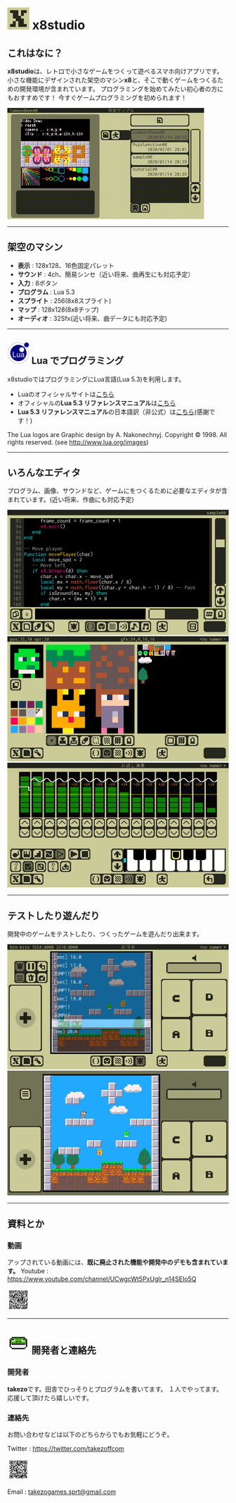 # <img src="imgs/home/app_icon_192x192.png" width="50"> x8studio

## これはなに？

**x8studio**は、レトロで小さなゲームをつくって遊べるスマホ向けアプリです。
小さな機能にデザインされた架空のマシン**x8**と、そこで動くゲームをつくるための開発環境が含まれています。
プログラミングを始めてみたい初心者の方にもおすすめです！
今すぐゲームプログラミングを初められます！

![](imgs/home/x8_digest_demo.gif "Digest")

---

## 架空のマシン

- **表示**          : 128x128、16色固定パレット
- **サウンド**      : 4ch、簡易シンセ（近い将来、曲再生にも対応予定）
- **入力**          : 8ボタン
- **プログラム**    : Lua 5.3
- **スプライト**    : 256(8x8スプライト)
- **マップ**        : 128x128(8x8チップ)
- **オーディオ**    : 32Sfx(近い将来、曲データにも対応予定)

---

## <img src="imgs/lua/Lua-Logo_128x128.png" width="50"> Lua でプログラミング

x8studioではプログラミングにLua言語(Lua 5.3)を利用します。

- Luaのオフィシャルサイトは[こちら](https://www.lua.org/home.html)
- オフィシャルの**Lua 5.3 リファレンスマニュアル**は[こちら](https://www.lua.org/manual/5.3/)
- **Lua 5.3 リファレンスマニュアル**の日本語訳（非公式）は[こちら](http://milkpot.sakura.ne.jp/lua/lua53_manual_ja.html)(感謝です！)

The Lua logos are Graphic design by A. Nakonechnyj. Copyright © 1998. All rights reserved. (see http://www.lua.org/images)

---

## いろんなエディタ

プログラム、画像、サウンドなど、ゲームにをつくるために必要なエディタが含まれています。(近い将来、作曲にも対応予定)

![](imgs/home/x8_mode_code.png "Code Editor")
![](imgs/home/x8_mode_gfx.png "Gfx Editor")
![](imgs/home/x8_mode_sfx.png "Sfx Editor")

---

## テストしたり遊んだり

開発中のゲームをテストしたり、つくったゲームを遊んだり出来ます。

![](imgs/home/x8_mode_debug.png "Debug Mode")
![](imgs/home/x8_mode_run.png "Run Mode")

---

## 資料とか

### 動画

アップされている動画には、**既に廃止された機能や開発中のデモも含まれています。**
Youtube : https://www.youtube.com/channel/UCwgcWt5PxUglr_n14SEIo5Q

<img src="imgs/home/x8_youtube_link.gif" width="50">

---

## <img src="imgs/home/takezoff-com-icon.png" width="50"> 開発者と連絡先

### 開発者

**takezo**です。田舎でひっそりとプログラムを書いてます。
１人でやってます。応援して頂けたら嬉しいです。

### 連絡先

お問い合わせなどは以下のどちらからでもお気軽にどうぞ。

Twitter : https://twitter.com/takezoffcom

<img src="imgs/home/x8_twitter_link.gif" width="50">

<p>Email : <a href="mailto:takezogames.sprt@gmail.com">takezogames.sprt@gmail.com</a></p>

